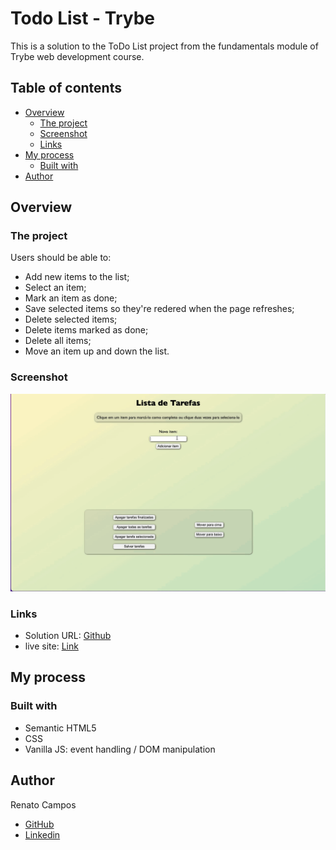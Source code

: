 # Todo List - Trybe

This is a solution to the ToDo List project from the fundamentals module of Trybe web development course.


## Table of contents

- [Overview](#overview)
  - [The project](#the-project)
  - [Screenshot](#screenshot)
  - [Links](#links)
- [My process](#my-process)
  - [Built with](#built-with)
- [Author](#author)


## Overview

### The project

Users should be able to:

- Add new items to the list;
- Select an item;
- Mark an item as done;
- Save selected items so they're redered when the page refreshes;
- Delete selected items;
- Delete items marked as done;
- Delete all items;
- Move an item up and down the list.


### Screenshot

![Desktop gif](./desktopGif.gif)


### Links

- Solution URL: [Github](https://github.com/RenatoDourad0/Project_ToDo_List_Trybe)
- live site: [Link]()


## My process

### Built with

- Semantic HTML5
- CSS
- Vanilla JS: event handling / DOM manipulation


## Author
  
  Renato Campos
- [GitHub](https://github.com/RenatoDourad0)
- [Linkedin](www.linkedin.com/in/renato-dourado-b1b301112)

